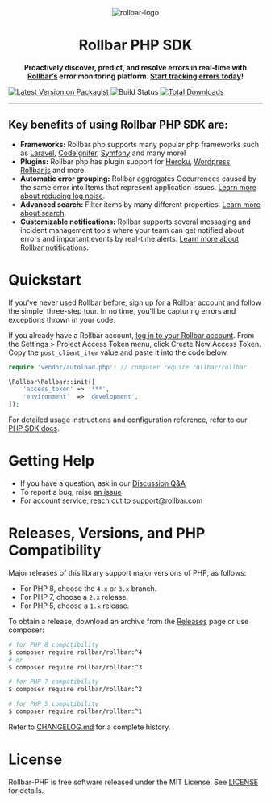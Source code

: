 <p align="center">
  <img alt="rollbar-logo" src="https://user-images.githubusercontent.com/3300063/207964480-54eda665-d6fe-4527-ba51-b0ab3f41f10b.png" />
</p>

<h1 align="center">Rollbar PHP SDK</h1>

<p align="center">
  <strong>Proactively discover, predict, and resolve errors in real-time with <a href="https://rollbar.com">Rollbar’s</a> error monitoring platform. <a href="https://rollbar.com/signup/">Start tracking errors today</a>!</strong>
</p>


[![Latest Version on Packagist](https://img.shields.io/packagist/v/rollbar/rollbar.svg?style=flat-square)](https://packagist.org/packages/rollbar/rollbar)
![Build Status](https://github.com/rollbar/rollbar-php/workflows/Rollbar-PHP%20CI/badge.svg)
[![Total Downloads](https://img.shields.io/packagist/dt/rollbar/rollbar.svg?style=flat-square)](https://packagist.org/packages/rollbar/rollbar)

---

## Key benefits of using Rollbar PHP SDK are:
- **Frameworks:** Rollbar php supports many popular php frameworks such as <a href="https://docs.rollbar.com/docs/laravel">Laravel</a>, <a href="https://docs.rollbar.com/docs/codeigniter">CodeIgniter</a>, <a href="https://docs.rollbar.com/docs/symfony">Symfony</a> and many more!
- **Plugins:** Rollbar php has plugin support for <a href="https://docs.rollbar.com/docs/php-heroku">Heroku</a>, <a href="https://docs.rollbar.com/docs/wordpress">Wordpress</a>, <a href="https://docs.rollbar.com/docs/php-integration-with-rollbarjs">Rollbar.js</a> and more.
- **Automatic error grouping:** Rollbar aggregates Occurrences caused by the same error into Items that represent application issues. <a href="https://docs.rollbar.com/docs/grouping-occurrences">Learn more about reducing log noise</a>.
- **Advanced search:** Filter items by many different properties. <a href="https://docs.rollbar.com/docs/search-items">Learn more about search</a>.
- **Customizable notifications:** Rollbar supports several messaging and incident management tools where your team can get notified about errors and important events by real-time alerts. <a href="https://docs.rollbar.com/docs/notifications">Learn more about Rollbar notifications</a>.



# Quickstart

If you've never used Rollbar before, [sign up for a Rollbar account][signup]
and follow the simple, three-step tour. In no time, you'll be capturing errors
and exceptions thrown in your code.

If you already have a Rollbar account, [log in to your Rollbar account][login].
From the Settings > Project Access Token menu, click Create New Access Token.
Copy the `post_client_item` value and paste it into the code below.

```php
require 'vendor/autoload.php'; // composer require rollbar/rollbar

\Rollbar\Rollbar::init([
    'access_token' => '***', 
    'environment'  => 'development',
]);
```

For detailed usage instructions and configuration reference, refer to our
[PHP SDK docs][sdkdoc].

[login]: https://rollbar.com/login/
[sdkdoc]:https://docs.rollbar.com/docs/php
[signup]: https://rollbar.com/signup

# Getting Help

* If you have a question, ask in our [Discussion Q&amp;A][q-a]
* To report a bug, raise [an issue][issue]
* For account service, reach out to [support@rollbar.com][support]

[issue]:https://github.com/rollbar/rollbar-php/issues
[q-a]:https://github.com/rollbar/rollbar-php/discussions/categories/q-a
[support]:mailto:support@rollbar.com

# Releases, Versions, and PHP Compatibility

Major releases of this library support major versions of PHP, as follows:

* For PHP 8, choose the `4.x` or `3.x` branch.
* For PHP 7, choose a `2.x` release.
* For PHP 5, choose a `1.x` release.

To obtain a release, download an archive from the [Releases] page or use
composer:

```sh
# for PHP 8 compatibility
$ composer require rollbar/rollbar:^4
# or
$ composer require rollbar/rollbar:^3

# for PHP 7 compatibility
$ composer require rollbar/rollbar:^2

# for PHP 5 compatibility
$ composer require rollbar/rollbar:^1
```

Refer to [CHANGELOG.md] for a complete history.

[CHANGELOG.md]: ./CHANGELOG.md
[Releases]: https://github.com/rollbar/rollbar-php/releases

# License
Rollbar-PHP is free software released under the MIT License. See [LICENSE]
for details.

[LICENSE]: ./LICENSE
